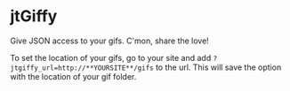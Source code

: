 jtGiffy
=======

Give JSON access to your gifs. C'mon, share the love!


To set the location of your gifs, go to your site and add `?jtgiffy_url=http://**YOURSITE**/gifs` to the url.
This will save the option with the location of your gif folder.